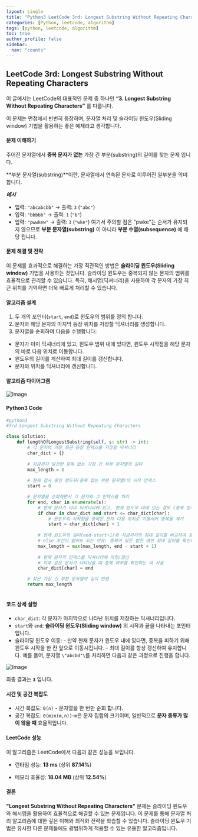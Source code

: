 ```yaml
---
layout: single
title: "Python3 LeetCode 3rd: Longest Substring Without Repeating Characters"
categories: [Python, leetcode, algorithm]
tags: [python, leetcode, algorithm]
toc: true
author_profile: false
sidebar:
  nav: "counts"
---
```


## LeetCode 3rd: Longest Substring Without Repeating Characters

이 글에서는 LeetCode의 대표적인 문제 중 하나인 **“3. Longest Substring Without Repeating Characters”** 를 다룹니다.

이 문제는 면접에서 빈번히 등장하며, 문자열 처리 및 슬라이딩 윈도우(Sliding window) 기법을 활용하는 좋은 예제라고 생각합니다.

#### 문제 이해하기

주어진 문자열에서 **중복 문자가 없는** 가장 긴 부분(substring)의 길이를 찾는 문제 입니다.

**부분 문자열(substring)**이란, 문자열에서 연속된 문자로 이루어진 일부분을 의미합니다.

**_예시_**

-   입력: `"abcabcbb"` → 출력: `3` (`"abc"`)
-   입력: `"bbbbb"` → 출력: `1` (`"b"`)
-   입력: `"pwwkew"` → 출력: `3` (`"wke"`)
여기서 주의할 점은 "pwke"는 순서가 유지되지 않으므로 **부분 문자열(substring)** 이 아니라 **부분 수열(subsequence)** 에 해당 됩니다.

#### 문제 해결 및 전략
이 문제를 효과적으로 해결하는 가장 직관적인 방법은 **슬라이딩 윈도우(Sliding window)** 기법을 사용하는 것입니다.
슬라이딩 윈도우는 중복되지 않는 문자의 범위를 효율적으로 관리할 수 있습니다.
특히, 해시맵(딕셔너리)을 사용하여 각 문자의 가장 최근 위치를 기억하면 더욱 빠르게 처리할 수 있습니다.

#### 알고리즘 설계
1. 두 개의 포인터(`start`, `end`)로 윈도우의 범위를 정의 합니다.
2. 문자와 해당 문자의 마지막 등장 위치를 저장할 딕셔너리를 생성합니다.
3. 문자열을 순회하여 다음을 수행합니다:
- 문자가 이미 딕셔너리에 있고, 윈도우 범위 내에 있다면, 윈도우 시작점을 해당 문자의 바로 다음 위치로 이동합니다.
- 윈도우의 길이를 계산하여 최대 길이를 갱신합니다.
- 문자의 위치를 딕셔너리에 갱신합니다.

#### 알고리즘 다이어그램

![Image](https://github.com/user-attachments/assets/9fb3a976-8c19-42bf-a540-bb2e6de4d0eb)

#### Python3 Code
```python
#python3
#3rd Longest Substring Without Repeating Characters

class Solution:
    def lengthOfLongestSubstring(self, s: str) -> int:
        # 각 문자의 가장 최근 등장 인덱스를 저장할 딕셔너리
        char_dict = {}
        
        # 지금까지 발견한 중복 없는 가장 긴 부분 문자열의 길이
        max_length = 0
        
        # 현재 검사 중인 윈도우(중복 없는 부분 문자열)의 시작 인덱스
        start = 0

        # 문자열을 순회하면서 각 문자와 그 인덱스를 처리
        for end, char in enumerate(s):
            # 현재 문자가 이미 딕셔너리에 있고, 현재 윈도우 내에 있는 경우 (중복 문자 발견)
            if char in char_dict and start <= char_dict[char]:
                # 윈도우의 시작점을 중복된 문자 다음 위치로 이동시켜 중복을 제거
                start = char_dict[char] + 1
            
            # 현재 윈도우의 길이(end-start+1)와 지금까지의 최대 길이를 비교하여 갱신
            # else 조건이 없어도 되는 이유: 중복이 있든 없든 매번 최대 길이를 확인해야 함
            max_length = max(max_length, end - start + 1)
            
            # 현재 문자의 인덱스를 딕셔너리에 저장/갱신
            # 이후 같은 문자가 나타났을 때 중복 여부를 확인하는 데 사용
            char_dict[char] = end

        # 찾은 가장 긴 부분 문자열의 길이 반환
        return max_length
        
```
#### 코드 상세 설명
- `char_dict`: 각 문자가 마지막으로 나타난 위치를 저장하는 딕셔너리입니다.
- `start`와 `end`: **슬라이딩 윈도우(Sliding window)** 의 시작과 끝을 나타내는 포인터입니다.
- 슬라이딩 윈도우 이동:
		-	만약 현재 문자가 윈도우 내에 있다면, 중복을 피하기 위해 윈도우 시작을 한 칸 앞으로 이동시킵니다.
		-	최대 길이를 항상 갱신하여 유지합니다.
예를 들어, 문자열 `\"abcbd"\`를 처리하면 다음과 같은 과정으로 진행을 합니다.

![Image](https://github.com/user-attachments/assets/a8ec19c1-85e6-42da-b22b-2d2e19583637)

최종 결과는 **`3`** 입니다.

#### 시간 및 공간 복잡도
- 시간 복잡도: `0(n)` - 문자열을 한 번만 순회 합니다.
- 공간 복잡도: `0(min(m,n))`-`m`은 문자 집합의 크기이며, 일반적으로 **문자 종류가 많이 않을 때** 효율적입니다.

#### LeetCode 성능

이 알고리즘은 LeetCode에서 다음과 같은 성능을 보입니다.

-   런타임 성능: **13 ms** (상위 **87.14%**)
    
-   메모리 효율성: **18.04 MB** (상위 **12.54%**)


#### 결론
**"Longest Substring Without Repeating Characters"** 문제는 슬라이딩 윈도우와 해시맵을 활용하여 효율적으로 해결할 수 있는 문제입니다. 이 문제를 통해 문자열 처리 알고리즘에 대한 깊은 이해와 최적화 전략을 학습할 수 있습니다. 슬라이딩 윈도우 기법은 유사한 다른 문제들에도 광범위하게 적용할 수 있는 유용한 알고리즘입니다.
